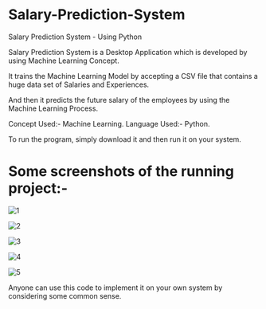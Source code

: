 # Salary-Prediction-System

Salary Prediction System - Using Python

Salary Prediction System is a Desktop Application which is developed by using Machine Learning Concept.  

It trains the Machine Learning Model by accepting a CSV file that contains a huge data set of Salaries and Experiences. 

And then it predicts the future salary of the employees by using the Machine Learning Process.  

Concept Used:- Machine Learning. Language Used:- Python.

To run the program, simply download it and then run it on your system.

# Some screenshots of the running project:-

![1](https://user-images.githubusercontent.com/41969044/92950893-1e9d4700-f47b-11ea-87b3-df92073fa33c.PNG)

![2](https://user-images.githubusercontent.com/41969044/92950896-20ffa100-f47b-11ea-927d-0cad952ee382.PNG)

![3](https://user-images.githubusercontent.com/41969044/92950915-2b219f80-f47b-11ea-81bb-c76a65f91e12.PNG)

![4](https://user-images.githubusercontent.com/41969044/92950924-2d83f980-f47b-11ea-9b28-cc603d467775.PNG)

![5](https://user-images.githubusercontent.com/41969044/92950934-2fe65380-f47b-11ea-9646-3e5157f740be.PNG)

Anyone can use this code to implement it on your own system by considering some common sense.
